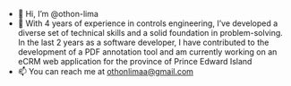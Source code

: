 - 👋 Hi, I’m @othon-lima
- :construction_worker:  With 4 years of experience in controls engineering, I’ve developed a diverse set of technical skills and a solid foundation in problem-solving. In the last 2 years as a software developer, I have contributed to the development of a PDF annotation tool and am currently working on an eCRM web application for the province of Prince Edward Island
- 📫 You can reach me at othonlimaa@gmail.com

<!---
othon-lima/othon-lima is a ✨ special ✨ repository because its `README.md` (this file) appears on your GitHub profile.
You can click the Preview link to take a look at your changes.
--->
